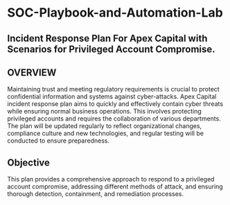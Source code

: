 # SOC-Playbook-and-Automation-Lab

## Incident Response Plan For Apex Capital with Scenarios for Privileged Account Compromise. 

## OVERVIEW
Maintaining trust and meeting regulatory requirements is crucial to protect confidential information and systems against cyber-attacks. Apex Capital incident response plan aims to quickly and effectively contain cyber threats while ensuring normal business operations. This involves protecting privileged accounts and requires the collaboration of various departments. The plan will be updated regularly to reflect organizational changes, compliance culture and new technologies, and regular testing will be conducted to ensure preparedness.

## Objective
This plan provides a comprehensive approach to respond to a privileged account compromise, addressing different methods of attack, and ensuring thorough detection, containment, and remediation processes.


